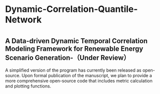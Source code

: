 # Dynamic-Correlation-Quantile-Network
#
## A Data-driven Dynamic Temporal Correlation Modeling Framework for Renewable Energy Scenario Generation-（Under Review）

A simplified version of the program has currently been released as open-source. Upon formal publication of the manuscript, we plan to provide a more comprehensive open-source code that includes metric calculation and plotting functions.
